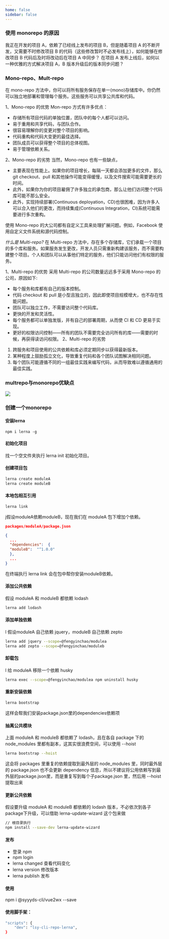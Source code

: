 ```yaml
---
home: false
sidebar: false
---
```


### 使用 monorepo 的原因
我正在开发的项目 A，依赖了已经线上发布的项目 B，但是随着项目 A 的不断开发，又需要不时修改项目 B 的代码（这些修改暂时不必发布线上），如何能够在修改项目 B 代码后及时将改动后在项目 A 中同步？ 在项目 A 发布上线后，如何以一种优雅的方式解决项目 A，B 版本升级后的版本同步问题？


### Mono-repo、Mult-repo
在 mono-repo 方法中，你可以将所有服务保存在单一(mono)存储库中。你仍然可以独立地部署和管理每个服务。这些服务可以共享公共库和代码。

1、Mono-repo 的优势
Mon-repo 方式有许多优点：

- 存储所有项目代码的单独位置，团队中的每个人都可以访问。
- 易于重用和共享代码，与团队合作。
- 很容易理解你的变更对整个项目的影响。
- 代码重构和代码大变更的最佳选择。
- 团队成员可以获得整个项目的总体视图。
- 易于管理依赖关系。

2、Mono-repo 的劣势
当然，Mono-repo 也有一些缺点，
- 主要表现在性能上。如果你的项目增长，每隔一天都会添加更多的文件，那么 git checkout、pull 和其他操作可能变得缓慢，以及文件搜索可能需要更长的时间。
- 此外，如果你为你的项目雇佣了许多独立的承包商，那么让他们访问整个代码库可能不那么安全。
- 此外，实现持续部署(Continuous deployation，CD)也很困难，因为许多人可以合入他们的更改，而持续集成(Continuous Integration，CI)系统可能需要进行多次重构。

使用 Mono-repo 的大公司都有自定义工具来处理扩展问题。例如，Facebook 使用自定义文件系统和源代码控制。

*什么是 Multi-repo?*
在 Multi-repo 方法中，存在多个存储库，它们承载一个项目的多个库和服务。如果服务发生更改，开发人员只需重新构建该服务，而不需要构建整个项目。个人和团队可以从事他们特定的服务，他们只能访问他们有权限的服务。

1、Multi-repo 的优势
采用 Multi-repo 的公司数量远远多于采用 Mono-repo 的公司，原因如下:
- 每个服务和库都有自己的版本控制。
- 代码 checkout 和 pull 是小型且独立的，因此即使项目规模增大，也不存在性能问题。
- 团队可以独立工作，不需要访问整个代码库。
- 更快的开发和灵活性。
- 每个服务都可以单独发版，并有自己的部署周期，从而使 CI 和 CD 更易于实现。
- 更好的权限访问控制——所有的团队不需要完全访问所有的库——需要的时候，再获得读访问权限。
2、Multi-repo 的劣势
1. 跨服务和项目使用的公共依赖和库必须定期同步以获得最新版本。
2. 某种程度上鼓励孤立文化，导致重复代码和各个团队试图解决相同问题。
3. 每个团队可能遵循不同的一组最佳实践来编写代码，从而导致难以遵循通用的最佳实践。

### multrepo与monorepo优缺点

<img src="http://upload-images.jianshu.io/upload_images/19806861-7e0ab233b65060e2.png?imageMogr2/auto-orient/strip|imageView2/2/w/960/format/webp" />

### 创建一个monorepo

#### 安装lerna
```
npm i lerna -g
```

#### 初始化项目
找一个空文件夹执行 lerna init 初始化项目。

#### 创建项目包
``` bash
lerna create moduleA
lerna create moduleB
```

#### 本地包相互引用
``` bash
lerna link
```

j假设moduleA依赖moduleB，现在我们在 moduleA 包下增加个依赖。

``` json
packages/moduleA/package.json

{
  ...
  "dependencies":  {
  "moduleB":  "^1.0.0"
  },
  ...
}
```
在终端执行
lerna link
会在包中帮你安装moduleB依赖。

#### 添加公共依赖
假设 moduleA 和 moduleB 都依赖 lodash
``` bash
lerna add lodash
```
#### 添加单独依赖
l 假设moduleA 自己依赖 jquery，moduleB 自己依赖 zepto

``` bash
lerna add jquery --scope=@fengyinchao/modulea
lerna add zepto --scope=@fengyinchao/moduleb
```

 #### 卸载包
l 给 moduleA 移除一个依赖 husky
``` bash
lerna exec --scope=@fengyinchao/modulea npm uninstall husky
```

#### 重新安装依赖
``` bash
lerna bootstrap
```
这样会帮我们安装package.json里的dependencies依赖项

#### 抽离公共模块
上面 moduleA 和 moduleB 都依赖了 lodash，且在各自 package 下的node_modules 里都有副本，这其实很浪费空间，可以使用 --hoist
``` bash
lerna bootstrap --hoist
```
这会将 packages 里重复的依赖提取到最外层的 node_modules 里，同时最外层的 package.json 也不会更新 dependency 信息，所以不建议将公用依赖写到最外层的package.json里，而是重复写到每个子package.json 里，然后用 --hoist 提取出来

#### 更新公共依赖
假设要升级 moduleA 和 moduleB 都依赖的 lodash 版本，不必依次到各子package下升级，可以借助 lerna-update-wizard 这个包来做
``` bash
// 根目录执行
npm install --save-dev lerna-update-wizard
```
#### 发布
- 登录 npm
- npm login
- lerna changed 查看代码变化
- lerna version 修改版本
- lerna publish 发布

#### 使用
npm i @syyyds-cli/vue2wx --save
#### 使用脚手架：
``` bash
"scripts": {
    "dev": "lsy-cli-repo-lerna",
}
```
